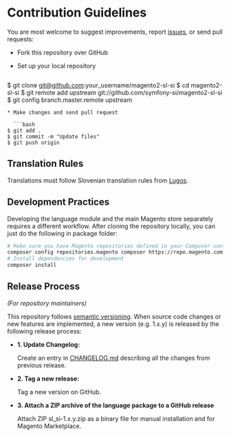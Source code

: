 # Contribution Guidelines

You are most welcome to suggest improvements, report
[issues](https://github.com/symfony-si/magento2-sl-si/issues), or send pull
requests:

* Fork this repository over GitHub
* Set up your local repository

  ```bash
$ git clone git@github.com:your_username/magento2-sl-si
$ cd magento2-sl-si
$ git remote add upstream git://github.com/symfony-si/magento2-sl-si
$ git config branch.master.remote upstream
```
* Make changes and send pull request

  ```bash
$ git add .
$ git commit -m "Update files"
$ git push origin
```

## Translation Rules

Translations must follow Slovenian translation rules from
[Lugos](https://wiki.lugos.si/slovenjenje:pravila).

## Development Practices

Developing the language module and the main Magento store separately requires
a different workflow. After cloning the repository locally, you can just do the
following in package folder:

```bash
# Make sure you have Magento repositories defined in your Composer configuration
composer config repositories.magento composer https://repo.magento.com --global
# Install dependencies for development
composer install
```

## Release Process

*(For repository maintainers)*

This repository follows [semantic versioning](http://semver.org). When source
code changes or new features are implemented, a new version (e.g. 1.x.y) is
released by the following release process:

* **1. Update Changelog:**

  Create an entry in [CHANGELOG.md](CHANGELOG.md) describing all the changes
  from previous release.

* **2. Tag a new release:**

  Tag a new version on GitHub.

* **3. Attach a ZIP archive of the language package to a GitHub release**

  Attach ZIP sl_si-1.x.y.zip as a binary file for manual installation and for
  Magento Marketplace.

